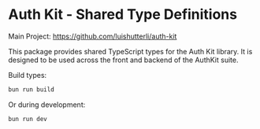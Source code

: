 # Auth Kit - Shared Type Definitions
Main Project: https://github.com/luishutterli/auth-kit

This package provides shared TypeScript types for the Auth Kit library. It is designed to be used across the front and backend of the AuthKit suite.

Build types:
```sh
bun run build
```

Or during development:
```sh
bun run dev
```